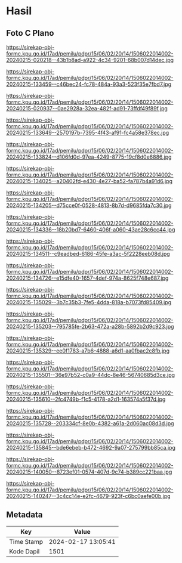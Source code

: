 # Hasil

## Foto C Plano

https://sirekap-obj-formc.kpu.go.id/17ad/pemilu/pdpr/15/06/02/20/14/1506022014002-20240215-020218--43b1b8ad-a922-4c34-9201-68b007d14dec.jpg

https://sirekap-obj-formc.kpu.go.id/17ad/pemilu/pdpr/15/06/02/20/14/1506022014002-20240215-133459--c46bec24-fc78-484a-93a3-523f35e7fbd7.jpg

https://sirekap-obj-formc.kpu.go.id/17ad/pemilu/pdpr/15/06/02/20/14/1506022014002-20240215-020937--0ae2928a-32ea-482f-ad91-73ffdf49f89f.jpg

https://sirekap-obj-formc.kpu.go.id/17ad/pemilu/pdpr/15/06/02/20/14/1506022014002-20240215-133649--2570197b-7395-4f43-af91-fc4a58e378ec.jpg

https://sirekap-obj-formc.kpu.go.id/17ad/pemilu/pdpr/15/06/02/20/14/1506022014002-20240215-133824--d106fd0d-97ea-4249-8775-19cf8d0e6886.jpg

https://sirekap-obj-formc.kpu.go.id/17ad/pemilu/pdpr/15/06/02/20/14/1506022014002-20240215-134025--a20402fd-e430-4e27-ba52-fa787b4a91d6.jpg

https://sirekap-obj-formc.kpu.go.id/17ad/pemilu/pdpr/15/06/02/20/14/1506022014002-20240215-134205--d75cce0f-0528-4813-8b7d-d9685fda7c30.jpg

https://sirekap-obj-formc.kpu.go.id/17ad/pemilu/pdpr/15/06/02/20/14/1506022014002-20240215-134336--18b20bd7-6460-406f-a060-43ae28c6cc44.jpg

https://sirekap-obj-formc.kpu.go.id/17ad/pemilu/pdpr/15/06/02/20/14/1506022014002-20240215-134511--c9eadbed-6186-45fe-a3ac-5f2228eeb08d.jpg

https://sirekap-obj-formc.kpu.go.id/17ad/pemilu/pdpr/15/06/02/20/14/1506022014002-20240215-134726--e15dfe40-1657-4def-974a-8625f748e687.jpg

https://sirekap-obj-formc.kpu.go.id/17ad/pemilu/pdpr/15/06/02/20/14/1506022014002-20240215-135029--3b7c35b3-7fe5-4dda-818a-b7073fd85409.jpg

https://sirekap-obj-formc.kpu.go.id/17ad/pemilu/pdpr/15/06/02/20/14/1506022014002-20240215-135203--795785fe-2b63-472a-a28b-5892b2d9c923.jpg

https://sirekap-obj-formc.kpu.go.id/17ad/pemilu/pdpr/15/06/02/20/14/1506022014002-20240215-135329--ee0f1783-a7b6-4888-a6d1-aa0fbac2c8fb.jpg

https://sirekap-obj-formc.kpu.go.id/17ad/pemilu/pdpr/15/06/02/20/14/1506022014002-20240215-135501--36e97b52-c0a9-44dc-8e46-56740685d3ce.jpg

https://sirekap-obj-formc.kpu.go.id/17ad/pemilu/pdpr/15/06/02/20/14/1506022014002-20240215-135610--2fc4749b-f1c5-4178-a2d1-163574a5f37d.jpg

https://sirekap-obj-formc.kpu.go.id/17ad/pemilu/pdpr/15/06/02/20/14/1506022014002-20240215-135728--203334cf-8e0b-4382-a61a-2d060ac08d3d.jpg

https://sirekap-obj-formc.kpu.go.id/17ad/pemilu/pdpr/15/06/02/20/14/1506022014002-20240215-135845--bde6ebeb-b472-4692-9a07-275799bb85ca.jpg

https://sirekap-obj-formc.kpu.go.id/17ad/pemilu/pdpr/15/06/02/20/14/1506022014002-20240215-140050--8723ef01-0574-407d-9c74-b389cc221baa.jpg

https://sirekap-obj-formc.kpu.go.id/17ad/pemilu/pdpr/15/06/02/20/14/1506022014002-20240215-140247--3c4cc14e-e2fc-4679-923f-c6bc0aefe00b.jpg


## Metadata

| Key        | Value               |
| ---------- | ------------------- |
| Time Stamp | 2024-02-17 13:05:41 |
| Kode Dapil | 1501                |



